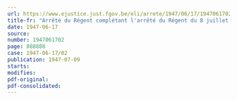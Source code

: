 ```yaml
---
url: https://www.ejustice.just.fgov.be/eli/arrete/1947/06/17/1947061702/justel
title-fr: "Arrêté du Régent complétant l'arrêté du Régent du 8 juillet 1946, qui fixe les rémunérations des officiers et militaires appointés de rang subalterne de l'armée et de la gendarmerie"
date: 1947-06-17
source:
number: 1947061702
page: 888888
case: 1947-06-17/02
publication: 1947-07-09
starts:
modifies:
pdf-original:
pdf-consolidated:
---
```


